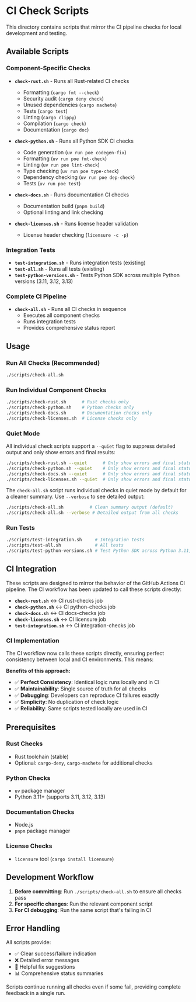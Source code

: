 # CI Check Scripts

This directory contains scripts that mirror the CI pipeline checks for local development and testing.

## Available Scripts

### Component-Specific Checks

- **`check-rust.sh`** - Runs all Rust-related CI checks
  - Formatting (`cargo fmt --check`)
  - Security audit (`cargo deny check`)
  - Unused dependencies (`cargo machete`)
  - Tests (`cargo test`)
  - Linting (`cargo clippy`)
  - Compilation (`cargo check`)
  - Documentation (`cargo doc`)

- **`check-python.sh`** - Runs all Python SDK CI checks
  - Code generation (`uv run poe codegen-fix`)
  - Formatting (`uv run poe fmt-check`)
  - Linting (`uv run poe lint-check`)
  - Type checking (`uv run poe type-check`)
  - Dependency checking (`uv run poe dep-check`)
  - Tests (`uv run poe test`)

- **`check-docs.sh`** - Runs documentation CI checks
  - Documentation build (`pnpm build`)
  - Optional linting and link checking

- **`check-licenses.sh`** - Runs license header validation
  - License header checking (`licensure -c -p`)

### Integration Tests

- **`test-integration.sh`** - Runs integration tests (existing)
- **`test-all.sh`** - Runs all tests (existing)
- **`test-python-versions.sh`** - Tests Python SDK across multiple Python versions (3.11, 3.12, 3.13)

### Complete CI Pipeline

- **`check-all.sh`** - Runs all CI checks in sequence
  - Executes all component checks
  - Runs integration tests
  - Provides comprehensive status report

## Usage

### Run All Checks (Recommended)
```bash
./scripts/check-all.sh
```

### Run Individual Component Checks
```bash
./scripts/check-rust.sh      # Rust checks only
./scripts/check-python.sh    # Python checks only
./scripts/check-docs.sh      # Documentation checks only
./scripts/check-licenses.sh  # License checks only
```

### Quiet Mode
All individual check scripts support a `--quiet` flag to suppress detailed output and only show errors and final results:

```bash
./scripts/check-rust.sh --quiet      # Only show errors and final status
./scripts/check-python.sh --quiet    # Only show errors and final status
./scripts/check-docs.sh --quiet      # Only show errors and final status
./scripts/check-licenses.sh --quiet  # Only show errors and final status
```

The `check-all.sh` script runs individual checks in quiet mode by default for a cleaner summary. Use `--verbose` to see detailed output:

```bash
./scripts/check-all.sh          # Clean summary output (default)
./scripts/check-all.sh --verbose # Detailed output from all checks
```

### Run Tests
```bash
./scripts/test-integration.sh     # Integration tests
./scripts/test-all.sh             # All tests
./scripts/test-python-versions.sh # Test Python SDK across Python 3.11, 3.12, 3.13
```

## CI Integration

These scripts are designed to mirror the behavior of the GitHub Actions CI pipeline. The CI workflow has been updated to call these scripts directly:

- **`check-rust.sh`** ↔ CI rust-checks job
- **`check-python.sh`** ↔ CI python-checks job
- **`check-docs.sh`** ↔ CI docs-checks job
- **`check-licenses.sh`** ↔ CI licensure job
- **`test-integration.sh`** ↔ CI integration-checks job

### CI Implementation

The CI workflow now calls these scripts directly, ensuring perfect consistency between local and CI environments. This means:

**Benefits of this approach:**
- ✅ **Perfect Consistency**: Identical logic runs locally and in CI
- ✅ **Maintainability**: Single source of truth for all checks
- ✅ **Debugging**: Developers can reproduce CI failures exactly
- ✅ **Simplicity**: No duplication of check logic
- ✅ **Reliability**: Same scripts tested locally are used in CI

## Prerequisites

### Rust Checks
- Rust toolchain (stable)
- Optional: `cargo-deny`, `cargo-machete` for additional checks

### Python Checks
- `uv` package manager
- Python 3.11+ (supports 3.11, 3.12, 3.13)

### Documentation Checks
- Node.js
- `pnpm` package manager

### License Checks
- `licensure` tool (`cargo install licensure`)

## Development Workflow

1. **Before committing**: Run `./scripts/check-all.sh` to ensure all checks pass
2. **For specific changes**: Run the relevant component script
3. **For CI debugging**: Run the same script that's failing in CI

## Error Handling

All scripts provide:
- ✅ Clear success/failure indication
- ❌ Detailed error messages
- 🔧 Helpful fix suggestions
- 📊 Comprehensive status summaries

Scripts continue running all checks even if some fail, providing complete feedback in a single run.